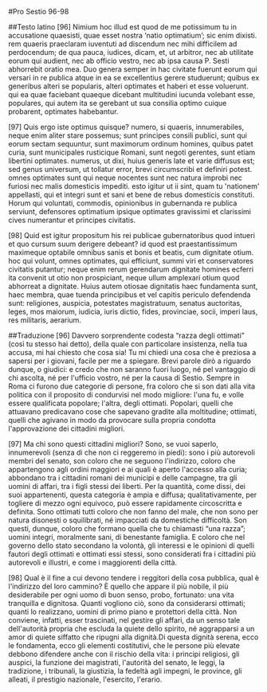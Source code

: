 #Pro Sestio 96-98

##Testo latino
[96] Nimium hoc illud est quod de me potissimum tu in accusatione quaesisti, quae esset nostra ‘natio optimatium’; sic enim dixisti. rem quaeris praeclaram iuventuti ad discendum nec mihi difficilem ad perdocendum; de qua pauca, iudices, dicam, et, ut arbitror, nec ab utilitate eorum qui audient, nec ab officio vestro, nec ab ipsa causa P. Sesti abhorrebit oratio mea. Duo genera semper in hac civitate fuerunt eorum qui versari in re publica atque in ea se excellentius gerere studuerunt; quibus ex generibus alteri se popularis, alteri optimates et haberi et esse voluerunt. qui ea quae faciebant quaeque dicebant multitudini iucunda volebant esse, populares, qui autem ita se gerebant ut sua consilia optimo cuique probarent, optimates habebantur.

[97] Quis ergo iste optimus quisque? numero, si quaeris, innumerabiles, neque enim aliter stare possemus; sunt principes consili publici, sunt qui eorum sectam sequuntur, sunt maximorum ordinum homines, quibus patet curia, sunt municipales rusticique Romani, sunt negoti gerentes, sunt etiam libertini optimates. numerus, ut dixi, huius generis late et varie diffusus est; sed genus universum, ut tollatur error, brevi circumscribi et definiri potest. omnes optimates sunt qui neque nocentes sunt nec natura improbi nec furiosi nec malis domesticis impediti. esto igitur ut ii sint, quam tu 'nationem' appellasti, qui et integri sunt et sani et bene de rebus domesticis constituti. Horum qui voluntati, commodis, opinionibus in gubernanda re publica serviunt, defensores optimatium ipsique optimates gravissimi et clarissimi cives numerantur et principes civitatis.

[98] Quid est igitur propositum his rei publicae gubernatoribus quod intueri et quo cursum suum derigere debeant? id quod est praestantissimum maximeque optabile omnibus sanis et bonis et beatis, cum dignitate otium. hoc qui volunt, omnes optimates, qui efficiunt, summi viri et conservatores civitatis putantur; neque enim rerum gerendarum dignitate homines ecferri ita convenit ut otio non prospiciant, neque ullum amplexari otium quod abhorreat a dignitate. Huius autem otiosae dignitatis haec fundamenta sunt, haec membra, quae tuenda principibus et vel capitis periculo defendenda sunt: religiones, auspicia, potestates magistratuum, senatus auctoritas, leges, mos maiorum, iudicia, iuris dictio, fides, provinciae, socii, imperi laus, res militaris, aerarium.

##Traduzione
[96] Davvero sorprendente codesta “razza degli ottimati” (così tu stesso hai detto), della quale con particolare insistenza, nella tua accusa, mi hai chiesto che cosa sia! Tu mi chiedi una cosa che è preziosa a sapersi per i giovani, facile per me a spiegare. Brevi parole dirò a riguardo dunque, o giudici: e credo che non saranno fuori luogo, né pel vantaggio di chi ascolta, né per l'ufficio vostro, né per la causa di Sestio. Sempre in Roma ci furono due categorie di persone, fra coloro che si son dati alla vita politica con il proposito di condurvisi nel modo migliore: l'una fu, e volle essere qualificata popolare; l'altra, degli ottimati. Popolari, quelli che attuavano predicavano cose che sapevano gradite alla moltitudine; ottimati, quelli che agivano in modo da provocare sulla propria condotta l'approvazione dei cittadini migliori.

[97] Ma chi sono questi cittadini migliori? Sono, se vuoi saperlo, innumerevoli (senza di che non ci reggeremo in piedi): sono i più autorevoli membri del senato, son coloro che ne seguono l'indirizzo, coloro che appartengono agli ordini maggiori e ai quali è aperto l'accesso alla curia; abbondano tra i cittadini romani dei municipi e delle campagne, tra gli uomini di affari, tra i figli stessi dei liberti. Per la quantità, come dissi, dei suoi appartenenti, questa categoria è ampia e diffusa; qualitativamente, per togliere di mezzo ogni equivoco, può essere rapidamente circoscritta e definita. Sono ottimati tutti coloro che non fanno del male, che non sono per natura disonesti o squilibrati, né impacciati da domestiche difficoltà. Son questi, dunque, coloro che formano quella che tu chiamasti “una razza”; uomini integri, moralmente sani, di benestante famiglia. E coloro che nel governo dello stato secondano la volontà, gli interessi e le opinioni di quelli fautori degli ottimati e ottimati essi stessi, sono considerati fra i cittadini più autorevoli e illustri, e come i maggiorenti della città.

[98] Qual è il fine a cui devono tendere i reggitori della cosa pubblica, qual è l'indirizzo del loro cammino? È quello che appare il più nobile, il più desiderabile per ogni uomo di buon senso, probo, fortunato: una vita tranquilla e dignitosa. Quanti vogliono ciò, sono da considerarsi ottimati; quanti lo realizzano, uomini di primo piano e protettori della città. Non conviene, infatti, esser trascinati, nel gestire gli affari, da un senso tale dell'autorità propria che escluda la quiete dello spirito, né aggrapparsi a un amor di quiete siffatto che ripugni alla dignità.Di questa dignità serena, ecco le fondamenta, ecco gli elementi costitutivi, che le persone più elevate debbono difendere anche con il rischio della vita: i principi religiosi, gli auspici, la funzione dei magistrati, l'autorità del senato, le leggi, la tradizione, i tribunali, la giustizia, la fedeltà agli impegni, le province, gli alleati, il prestigio nazionale, l'esercito, l'erario.
